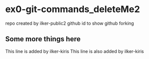 # ex0-git-commands_deleteMe2
repo created by ilker-public2 github id to show github forking
## Some more things here
This line is added by ilker-kiris
This line is also added by ilker-kiris
